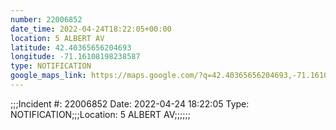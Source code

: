 ```yaml
---
number: 22006852
date_time: 2022-04-24T18:22:05+00:00
location: 5 ALBERT AV
latitude: 42.40365656204693
longitude: -71.16108198238587
type: NOTIFICATION
google_maps_link: https://maps.google.com/?q=42.40365656204693,-71.16108198238587
---
```


;;;Incident #: 22006852   Date: 2022-04-24 18:22:05    Type: NOTIFICATION;;;Location: 5 ALBERT AV;;;;;;

